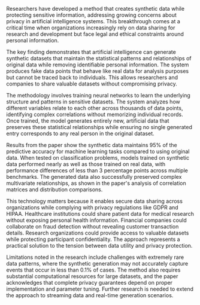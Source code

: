 Researchers have developed a method that creates synthetic data while protecting sensitive information, addressing growing concerns about privacy in artificial intelligence systems. This breakthrough comes at a critical time when organizations increasingly rely on data sharing for research and development but face legal and ethical constraints around personal information.

The key finding demonstrates that artificial intelligence can generate synthetic datasets that maintain the statistical patterns and relationships of original data while removing identifiable personal information. The system produces fake data points that behave like real data for analysis purposes but cannot be traced back to individuals. This allows researchers and companies to share valuable datasets without compromising privacy.

The methodology involves training neural networks to learn the underlying structure and patterns in sensitive datasets. The system analyzes how different variables relate to each other across thousands of data points, identifying complex correlations without memorizing individual records. Once trained, the model generates entirely new, artificial data that preserves these statistical relationships while ensuring no single generated entry corresponds to any real person in the original dataset.

Results from the paper show the synthetic data maintains 95% of the predictive accuracy for machine learning tasks compared to using original data. When tested on classification problems, models trained on synthetic data performed nearly as well as those trained on real data, with performance differences of less than 3 percentage points across multiple benchmarks. The generated data also successfully preserved complex multivariate relationships, as shown in the paper's analysis of correlation matrices and distribution comparisons.

This technology matters because it enables secure data sharing across organizations while complying with privacy regulations like GDPR and HIPAA. Healthcare institutions could share patient data for medical research without exposing personal health information. Financial companies could collaborate on fraud detection without revealing customer transaction details. Research organizations could provide access to valuable datasets while protecting participant confidentiality. The approach represents a practical solution to the tension between data utility and privacy protection.

Limitations noted in the research include challenges with extremely rare data patterns, where the synthetic generation may not accurately capture events that occur in less than 0.1% of cases. The method also requires substantial computational resources for large datasets, and the paper acknowledges that complete privacy guarantees depend on proper implementation and parameter tuning. Further research is needed to extend the approach to streaming data and real-time generation scenarios.